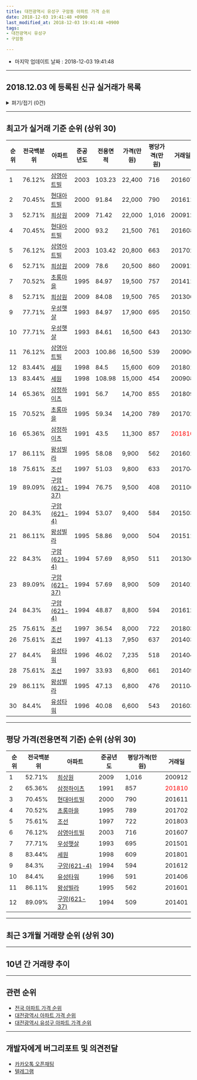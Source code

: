 ```yaml
---
title: 대전광역시 유성구 구암동 아파트 가격 순위
date: 2018-12-03 19:41:48 +0900
last_modified_at: 2018-12-03 19:41:48 +0900
tags:
- 대전광역시 유성구
- 구암동

---
```


* 마지막 업데이트 날짜 : 2018-12-03 19:41:48

---

## 2018.12.03 에 등록된 신규 실거래가 목록

<details>
<summary>펴기/접기 (0건)</summary>
<div markdown="1">

|아파트|전국백분위|준공년도|전용면적|가격(만원)|평당가격(만원)|거래일|
|---|---|---|---|---|---|---|
|없음|||||||


</div>
</details>

---

## 최고가 실거래 기준 순위 (상위 30)


|순위|전국백분위|아파트|준공년도|전용면적|가격(만원)|평당가격(만원)|거래일|
|---|---|---|---|---|---|---|---|
|1|76.12%|[삼영아트빌](https://search.naver.com/search.naver?query=%EB%8C%80%EC%A0%84%EA%B4%91%EC%97%AD%EC%8B%9C+%EC%9C%A0%EC%84%B1%EA%B5%AC+%EA%B5%AC%EC%95%94%EB%8F%99+%EC%82%BC%EC%98%81%EC%95%84%ED%8A%B8%EB%B9%8C)|2003|103.23|22,400|716|201607|
|2|70.45%|[현대아트빌](https://search.naver.com/search.naver?query=%EB%8C%80%EC%A0%84%EA%B4%91%EC%97%AD%EC%8B%9C+%EC%9C%A0%EC%84%B1%EA%B5%AC+%EA%B5%AC%EC%95%94%EB%8F%99+%ED%98%84%EB%8C%80%EC%95%84%ED%8A%B8%EB%B9%8C)|2000|91.84|22,000|790|201611|
|3|52.71%|[희상원](https://search.naver.com/search.naver?query=%EB%8C%80%EC%A0%84%EA%B4%91%EC%97%AD%EC%8B%9C+%EC%9C%A0%EC%84%B1%EA%B5%AC+%EA%B5%AC%EC%95%94%EB%8F%99+%ED%9D%AC%EC%83%81%EC%9B%90)|2009|71.42|22,000|1,016|200912|
|4|70.45%|[현대아트빌](https://search.naver.com/search.naver?query=%EB%8C%80%EC%A0%84%EA%B4%91%EC%97%AD%EC%8B%9C+%EC%9C%A0%EC%84%B1%EA%B5%AC+%EA%B5%AC%EC%95%94%EB%8F%99+%ED%98%84%EB%8C%80%EC%95%84%ED%8A%B8%EB%B9%8C)|2000|93.2|21,500|761|201608|
|5|76.12%|[삼영아트빌](https://search.naver.com/search.naver?query=%EB%8C%80%EC%A0%84%EA%B4%91%EC%97%AD%EC%8B%9C+%EC%9C%A0%EC%84%B1%EA%B5%AC+%EA%B5%AC%EC%95%94%EB%8F%99+%EC%82%BC%EC%98%81%EC%95%84%ED%8A%B8%EB%B9%8C)|2003|103.42|20,800|663|201702|
|6|52.71%|[희상원](https://search.naver.com/search.naver?query=%EB%8C%80%EC%A0%84%EA%B4%91%EC%97%AD%EC%8B%9C+%EC%9C%A0%EC%84%B1%EA%B5%AC+%EA%B5%AC%EC%95%94%EB%8F%99+%ED%9D%AC%EC%83%81%EC%9B%90)|2009|78.6|20,500|860|200911|
|7|70.52%|[초롱마을](https://search.naver.com/search.naver?query=%EB%8C%80%EC%A0%84%EA%B4%91%EC%97%AD%EC%8B%9C+%EC%9C%A0%EC%84%B1%EA%B5%AC+%EA%B5%AC%EC%95%94%EB%8F%99+%EC%B4%88%EB%A1%B1%EB%A7%88%EC%9D%84)|1995|84.97|19,500|757|201411|
|8|52.71%|[희상원](https://search.naver.com/search.naver?query=%EB%8C%80%EC%A0%84%EA%B4%91%EC%97%AD%EC%8B%9C+%EC%9C%A0%EC%84%B1%EA%B5%AC+%EA%B5%AC%EC%95%94%EB%8F%99+%ED%9D%AC%EC%83%81%EC%9B%90)|2009|84.08|19,500|765|201306|
|9|77.71%|[우성햇살](https://search.naver.com/search.naver?query=%EB%8C%80%EC%A0%84%EA%B4%91%EC%97%AD%EC%8B%9C+%EC%9C%A0%EC%84%B1%EA%B5%AC+%EA%B5%AC%EC%95%94%EB%8F%99+%EC%9A%B0%EC%84%B1%ED%96%87%EC%82%B4)|1993|84.97|17,900|695|201501|
|10|77.71%|[우성햇살](https://search.naver.com/search.naver?query=%EB%8C%80%EC%A0%84%EA%B4%91%EC%97%AD%EC%8B%9C+%EC%9C%A0%EC%84%B1%EA%B5%AC+%EA%B5%AC%EC%95%94%EB%8F%99+%EC%9A%B0%EC%84%B1%ED%96%87%EC%82%B4)|1993|84.61|16,500|643|201309|
|11|76.12%|[삼영아트빌](https://search.naver.com/search.naver?query=%EB%8C%80%EC%A0%84%EA%B4%91%EC%97%AD%EC%8B%9C+%EC%9C%A0%EC%84%B1%EA%B5%AC+%EA%B5%AC%EC%95%94%EB%8F%99+%EC%82%BC%EC%98%81%EC%95%84%ED%8A%B8%EB%B9%8C)|2003|100.86|16,500|539|200906|
|12|83.44%|[세원](https://search.naver.com/search.naver?query=%EB%8C%80%EC%A0%84%EA%B4%91%EC%97%AD%EC%8B%9C+%EC%9C%A0%EC%84%B1%EA%B5%AC+%EA%B5%AC%EC%95%94%EB%8F%99+%EC%84%B8%EC%9B%90)|1998|84.5|15,600|609|201801|
|13|83.44%|[세원](https://search.naver.com/search.naver?query=%EB%8C%80%EC%A0%84%EA%B4%91%EC%97%AD%EC%8B%9C+%EC%9C%A0%EC%84%B1%EA%B5%AC+%EA%B5%AC%EC%95%94%EB%8F%99+%EC%84%B8%EC%9B%90)|1998|108.98|15,000|454|200908|
|14|65.36%|[삼정하이츠](https://search.naver.com/search.naver?query=%EB%8C%80%EC%A0%84%EA%B4%91%EC%97%AD%EC%8B%9C+%EC%9C%A0%EC%84%B1%EA%B5%AC+%EA%B5%AC%EC%95%94%EB%8F%99+%EC%82%BC%EC%A0%95%ED%95%98%EC%9D%B4%EC%B8%A0)|1991|56.7|14,700|855|201809|
|15|70.52%|[초롱마을](https://search.naver.com/search.naver?query=%EB%8C%80%EC%A0%84%EA%B4%91%EC%97%AD%EC%8B%9C+%EC%9C%A0%EC%84%B1%EA%B5%AC+%EA%B5%AC%EC%95%94%EB%8F%99+%EC%B4%88%EB%A1%B1%EB%A7%88%EC%9D%84)|1995|59.34|14,200|789|201702|
|16|65.36%|[삼정하이츠](https://search.naver.com/search.naver?query=%EB%8C%80%EC%A0%84%EA%B4%91%EC%97%AD%EC%8B%9C+%EC%9C%A0%EC%84%B1%EA%B5%AC+%EA%B5%AC%EC%95%94%EB%8F%99+%EC%82%BC%EC%A0%95%ED%95%98%EC%9D%B4%EC%B8%A0)|1991|43.5|11,300|857|<span style="color:red">201810</span>|
|17|86.11%|[왕성빌라](https://search.naver.com/search.naver?query=%EB%8C%80%EC%A0%84%EA%B4%91%EC%97%AD%EC%8B%9C+%EC%9C%A0%EC%84%B1%EA%B5%AC+%EA%B5%AC%EC%95%94%EB%8F%99+%EC%99%95%EC%84%B1%EB%B9%8C%EB%9D%BC)|1995|58.08|9,900|562|201601|
|18|75.61%|[조선](https://search.naver.com/search.naver?query=%EB%8C%80%EC%A0%84%EA%B4%91%EC%97%AD%EC%8B%9C+%EC%9C%A0%EC%84%B1%EA%B5%AC+%EA%B5%AC%EC%95%94%EB%8F%99+%EC%A1%B0%EC%84%A0)|1997|51.03|9,800|633|201704|
|19|89.09%|[구암(621-37)](https://search.naver.com/search.naver?query=%EB%8C%80%EC%A0%84%EA%B4%91%EC%97%AD%EC%8B%9C+%EC%9C%A0%EC%84%B1%EA%B5%AC+%EA%B5%AC%EC%95%94%EB%8F%99+%EA%B5%AC%EC%95%94%28621-37%29)|1994|76.75|9,500|408|201106|
|20|84.3%|[구암(621-4)](https://search.naver.com/search.naver?query=%EB%8C%80%EC%A0%84%EA%B4%91%EC%97%AD%EC%8B%9C+%EC%9C%A0%EC%84%B1%EA%B5%AC+%EA%B5%AC%EC%95%94%EB%8F%99+%EA%B5%AC%EC%95%94%28621-4%29)|1994|53.07|9,400|584|201503|
|21|86.11%|[왕성빌라](https://search.naver.com/search.naver?query=%EB%8C%80%EC%A0%84%EA%B4%91%EC%97%AD%EC%8B%9C+%EC%9C%A0%EC%84%B1%EA%B5%AC+%EA%B5%AC%EC%95%94%EB%8F%99+%EC%99%95%EC%84%B1%EB%B9%8C%EB%9D%BC)|1995|58.86|9,000|504|201511|
|22|84.3%|[구암(621-4)](https://search.naver.com/search.naver?query=%EB%8C%80%EC%A0%84%EA%B4%91%EC%97%AD%EC%8B%9C+%EC%9C%A0%EC%84%B1%EA%B5%AC+%EA%B5%AC%EC%95%94%EB%8F%99+%EA%B5%AC%EC%95%94%28621-4%29)|1994|57.69|8,950|511|201306|
|23|89.09%|[구암(621-37)](https://search.naver.com/search.naver?query=%EB%8C%80%EC%A0%84%EA%B4%91%EC%97%AD%EC%8B%9C+%EC%9C%A0%EC%84%B1%EA%B5%AC+%EA%B5%AC%EC%95%94%EB%8F%99+%EA%B5%AC%EC%95%94%28621-37%29)|1994|57.69|8,900|509|201401|
|24|84.3%|[구암(621-4)](https://search.naver.com/search.naver?query=%EB%8C%80%EC%A0%84%EA%B4%91%EC%97%AD%EC%8B%9C+%EC%9C%A0%EC%84%B1%EA%B5%AC+%EA%B5%AC%EC%95%94%EB%8F%99+%EA%B5%AC%EC%95%94%28621-4%29)|1994|48.87|8,800|594|201612|
|25|75.61%|[조선](https://search.naver.com/search.naver?query=%EB%8C%80%EC%A0%84%EA%B4%91%EC%97%AD%EC%8B%9C+%EC%9C%A0%EC%84%B1%EA%B5%AC+%EA%B5%AC%EC%95%94%EB%8F%99+%EC%A1%B0%EC%84%A0)|1997|36.54|8,000|722|201803|
|26|75.61%|[조선](https://search.naver.com/search.naver?query=%EB%8C%80%EC%A0%84%EA%B4%91%EC%97%AD%EC%8B%9C+%EC%9C%A0%EC%84%B1%EA%B5%AC+%EA%B5%AC%EC%95%94%EB%8F%99+%EC%A1%B0%EC%84%A0)|1997|41.13|7,950|637|201403|
|27|84.4%|[유성타워](https://search.naver.com/search.naver?query=%EB%8C%80%EC%A0%84%EA%B4%91%EC%97%AD%EC%8B%9C+%EC%9C%A0%EC%84%B1%EA%B5%AC+%EA%B5%AC%EC%95%94%EB%8F%99+%EC%9C%A0%EC%84%B1%ED%83%80%EC%9B%8C)|1996|46.02|7,235|518|201404|
|28|75.61%|[조선](https://search.naver.com/search.naver?query=%EB%8C%80%EC%A0%84%EA%B4%91%EC%97%AD%EC%8B%9C+%EC%9C%A0%EC%84%B1%EA%B5%AC+%EA%B5%AC%EC%95%94%EB%8F%99+%EC%A1%B0%EC%84%A0)|1997|33.93|6,800|661|201409|
|29|86.11%|[왕성빌라](https://search.naver.com/search.naver?query=%EB%8C%80%EC%A0%84%EA%B4%91%EC%97%AD%EC%8B%9C+%EC%9C%A0%EC%84%B1%EA%B5%AC+%EA%B5%AC%EC%95%94%EB%8F%99+%EC%99%95%EC%84%B1%EB%B9%8C%EB%9D%BC)|1995|47.13|6,800|476|201104|
|30|84.4%|[유성타워](https://search.naver.com/search.naver?query=%EB%8C%80%EC%A0%84%EA%B4%91%EC%97%AD%EC%8B%9C+%EC%9C%A0%EC%84%B1%EA%B5%AC+%EA%B5%AC%EC%95%94%EB%8F%99+%EC%9C%A0%EC%84%B1%ED%83%80%EC%9B%8C)|1996|40.08|6,600|543|201603|


---

## 평당 가격(전용면적 기준) 순위 (상위 30)


|순위|전국백분위|아파트|준공년도|평당가격(만원)|거래일|
|---|---|---|---|---|---|
|1|52.71%|[희상원](https://search.naver.com/search.naver?query=%EB%8C%80%EC%A0%84%EA%B4%91%EC%97%AD%EC%8B%9C+%EC%9C%A0%EC%84%B1%EA%B5%AC+%EA%B5%AC%EC%95%94%EB%8F%99+%ED%9D%AC%EC%83%81%EC%9B%90)|2009|1,016|200912|
|2|65.36%|[삼정하이츠](https://search.naver.com/search.naver?query=%EB%8C%80%EC%A0%84%EA%B4%91%EC%97%AD%EC%8B%9C+%EC%9C%A0%EC%84%B1%EA%B5%AC+%EA%B5%AC%EC%95%94%EB%8F%99+%EC%82%BC%EC%A0%95%ED%95%98%EC%9D%B4%EC%B8%A0)|1991|857|<span style="color:red">201810</span>|
|3|70.45%|[현대아트빌](https://search.naver.com/search.naver?query=%EB%8C%80%EC%A0%84%EA%B4%91%EC%97%AD%EC%8B%9C+%EC%9C%A0%EC%84%B1%EA%B5%AC+%EA%B5%AC%EC%95%94%EB%8F%99+%ED%98%84%EB%8C%80%EC%95%84%ED%8A%B8%EB%B9%8C)|2000|790|201611|
|4|70.52%|[초롱마을](https://search.naver.com/search.naver?query=%EB%8C%80%EC%A0%84%EA%B4%91%EC%97%AD%EC%8B%9C+%EC%9C%A0%EC%84%B1%EA%B5%AC+%EA%B5%AC%EC%95%94%EB%8F%99+%EC%B4%88%EB%A1%B1%EB%A7%88%EC%9D%84)|1995|789|201702|
|5|75.61%|[조선](https://search.naver.com/search.naver?query=%EB%8C%80%EC%A0%84%EA%B4%91%EC%97%AD%EC%8B%9C+%EC%9C%A0%EC%84%B1%EA%B5%AC+%EA%B5%AC%EC%95%94%EB%8F%99+%EC%A1%B0%EC%84%A0)|1997|722|201803|
|6|76.12%|[삼영아트빌](https://search.naver.com/search.naver?query=%EB%8C%80%EC%A0%84%EA%B4%91%EC%97%AD%EC%8B%9C+%EC%9C%A0%EC%84%B1%EA%B5%AC+%EA%B5%AC%EC%95%94%EB%8F%99+%EC%82%BC%EC%98%81%EC%95%84%ED%8A%B8%EB%B9%8C)|2003|716|201607|
|7|77.71%|[우성햇살](https://search.naver.com/search.naver?query=%EB%8C%80%EC%A0%84%EA%B4%91%EC%97%AD%EC%8B%9C+%EC%9C%A0%EC%84%B1%EA%B5%AC+%EA%B5%AC%EC%95%94%EB%8F%99+%EC%9A%B0%EC%84%B1%ED%96%87%EC%82%B4)|1993|695|201501|
|8|83.44%|[세원](https://search.naver.com/search.naver?query=%EB%8C%80%EC%A0%84%EA%B4%91%EC%97%AD%EC%8B%9C+%EC%9C%A0%EC%84%B1%EA%B5%AC+%EA%B5%AC%EC%95%94%EB%8F%99+%EC%84%B8%EC%9B%90)|1998|609|201801|
|9|84.3%|[구암(621-4)](https://search.naver.com/search.naver?query=%EB%8C%80%EC%A0%84%EA%B4%91%EC%97%AD%EC%8B%9C+%EC%9C%A0%EC%84%B1%EA%B5%AC+%EA%B5%AC%EC%95%94%EB%8F%99+%EA%B5%AC%EC%95%94%28621-4%29)|1994|594|201612|
|10|84.4%|[유성타워](https://search.naver.com/search.naver?query=%EB%8C%80%EC%A0%84%EA%B4%91%EC%97%AD%EC%8B%9C+%EC%9C%A0%EC%84%B1%EA%B5%AC+%EA%B5%AC%EC%95%94%EB%8F%99+%EC%9C%A0%EC%84%B1%ED%83%80%EC%9B%8C)|1996|591|201406|
|11|86.11%|[왕성빌라](https://search.naver.com/search.naver?query=%EB%8C%80%EC%A0%84%EA%B4%91%EC%97%AD%EC%8B%9C+%EC%9C%A0%EC%84%B1%EA%B5%AC+%EA%B5%AC%EC%95%94%EB%8F%99+%EC%99%95%EC%84%B1%EB%B9%8C%EB%9D%BC)|1995|562|201601|
|12|89.09%|[구암(621-37)](https://search.naver.com/search.naver?query=%EB%8C%80%EC%A0%84%EA%B4%91%EC%97%AD%EC%8B%9C+%EC%9C%A0%EC%84%B1%EA%B5%AC+%EA%B5%AC%EC%95%94%EB%8F%99+%EA%B5%AC%EC%95%94%28621-37%29)|1994|509|201401|


---

## 최근 3개월 거래량 순위 (상위 30)


<div style="width:100%;">
    <canvas id="deal_count_ranking" height="250"></canvas>
</div>


<script>
new Chart(document.getElementById("deal_count_ranking"), {
    type: 'horizontalBar',
    data: {
        labels: ['조선', '초롱마을', '삼정하이츠', '세원'],
        datasets: [{
            label: '실거래 수',
            data: [2, 2, 1, 1],
            borderColor: "rgba(255, 0, 128, 1)",
            backgroundColor: "rgba(255, 0, 128, 0.5)",
            fill: false,
        }]
    },
    options: {
        responsive: true,
        title: {
            display: true,
            text: '최근 3개월 거래량 순위'
        },
        tooltips: {
            mode: 'index',
            intersect: false,
            callbacks: {
                title: function(tooltipItems, data) {
                    return "실거래 수:";
                },
                label: function(tooltipItem, data) {
                    return data.labels[tooltipItem.index] + ": " + tooltipItem.xLabel;
                }
            }
        },
        hover: {
            mode: 'nearest',
            intersect: true
        },
        scales: {
            xAxes: [{
                display: true,
                scaleLabel: {
                    display: true,
                    labelString: '실거래 수'
                },
                ticks: {
                    suggestedMin: 0,
                }
            }],
            yAxes: [{
                display: true,
                ticks: {
                    autoSkip: false,
                    callback: function(value, index, values) {
                        if (value.length > 15)
                            return value.substr(0, 13) + "...";
                        else
                            return value;
                    }
                },
                scaleLabel: {
                    display: false,
                }
            }]
        }
    }
});

</script>


---

## 10년 간 거래량 추이


<div style="width:100%;">
    <canvas id="deal_progress" height="250"></canvas>
</div>

<script>
new Chart(document.getElementById("deal_progress"), {
    type: 'line',
    data: {
        labels: ['200812','200901','200902','200903','200904','200905','200906','200907','200908','200909','200910','200911','200912','201001','201002','201003','201004','201005','201006','201007','201008','201009','201010','201011','201012','201101','201102','201103','201104','201105','201106','201107','201108','201109','201110','201111','201112','201201','201202','201203','201204','201205','201206','201207','201208','201209','201210','201211','201212','201301','201302','201303','201304','201305','201306','201307','201308','201309','201310','201311','201312','201401','201402','201403','201404','201405','201406','201407','201408','201409','201410','201411','201412','201501','201502','201503','201504','201505','201506','201507','201508','201509','201510','201511','201512','201601','201602','201603','201604','201605','201606','201607','201608','201609','201610','201611','201612','201701','201702','201703','201704','201705','201706','201707','201708','201709','201710','201711','201712','201801','201802','201803','201804','201805','201806','201807','201808','201809','201810','201811','201812'],
        datasets: [{
            label: '실거래 수',
            pointRadius: 1,
            data: [2, 6, 2, 4, 2, 2, 4, 5, 7, 9, 11, 5, 8, 9, 6, 7, 7, 1, 3, 7, 6, 2, 5, 11, 5, 6, 3, 6, 4, 4, 9, 5, 2, 3, 7, 5, 5, 3, 5, 4, 5, 3, 2, 2, 4, 2, 3, 4, 3, 1, 4, 3, 3, 4, 7, 3, 4, 6, 4, 2, 7, 5, 2, 3, 7, 3, 4, 1, 2, 5, 3, 9, 5, 4, 1, 5, 3, 1, 6, 2, 0, 7, 3, 4, 5, 6, 1, 5, 1, 3, 2, 5, 2, 3, 8, 4, 5, 2, 5, 1, 4, 2, 3, 3, 2, 1, 1, 3, 1, 2, 1, 4, 2, 4, 2, 1, 1, 3, 4, 2, 0],
            borderColor: "rgba(255, 201, 14, 1)",
            backgroundColor: "rgba(255, 201, 14, 0.5)",
            fill: true,
        }]
    },
    options: {
        responsive: true,
        title: {
            display: true,
            text: '10년간 거래량 추이'
        },
        tooltips: {
            mode: 'index',
            intersect: false,
        },
        hover: {
            mode: 'nearest',
            intersect: true
        },
        scales: {
            xAxes: [{
                display: true,
                scaleLabel: {
                    display: true,
                    labelString: '년/월'
                }
            }],
            yAxes: [{
                display: true,
                ticks: {
                    suggestedMin: 0,
                },
                scaleLabel: {
                    display: true,
                    labelString: '실거래 수'
                }
            }]
        }
    }
});

</script>


---

## 관련 순위

- [전국 아파트 가격 순위](https://inasie.github.io/apt-ranking/전국)
- [대전광역시 아파트 가격 순위](https://inasie.github.io/apt-ranking/대전광역시)
- [대전광역시 유성구 아파트 가격 순위](https://inasie.github.io/apt-ranking/대전광역시-유성구)


---

## 개발자에게 버그리포트 및 의견전달

- [카카오톡 오픈채팅](https://open.kakao.com/o/gLJUAP4)
- [텔레그램](https://t.me/inasie)

